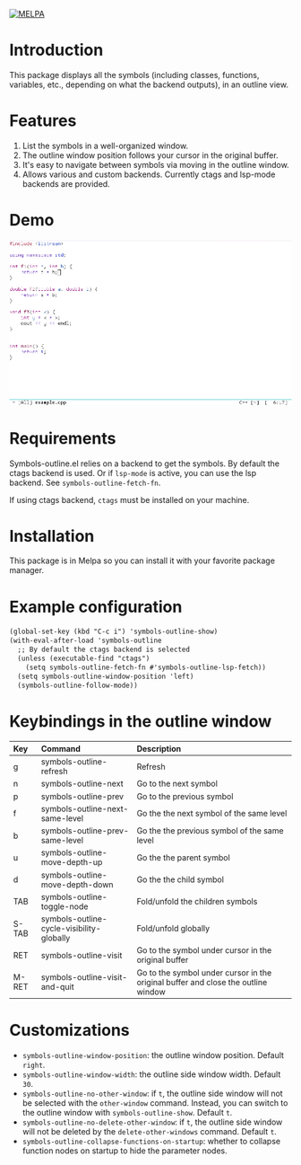 [![MELPA](https://melpa.org/packages/symbols-outline-badge.svg)](https://melpa.org/#/symbols-outline)
# Introduction

This package displays all the symbols (including classes, functions, variables, etc., depending on what the backend outputs), in an outline view.

# Features

1. List the symbols in a well-organized window.
2. The outline window position follows your cursor in the original buffer.
3. It's easy to navigate between symbols via moving in the outline window.
4. Allows various and custom backends. Currently ctags and lsp-mode backends are provided.

# Demo

<img src="./screen_record.gif">

# Requirements

Symbols-outline.el relies on a backend to get the symbols. By default the ctags backend is used. Or if `lsp-mode` is active, you can use the lsp backend. See `symbols-outline-fetch-fn`.

If using ctags backend, `ctags` must be installed on your machine.

# Installation

This package is in Melpa so you can install it with your favorite package manager.

# Example configuration

``` emacs-lisp
(global-set-key (kbd "C-c i") 'symbols-outline-show)
(with-eval-after-load 'symbols-outline
  ;; By default the ctags backend is selected
  (unless (executable-find "ctags")
    (setq symbols-outline-fetch-fn #'symbols-outline-lsp-fetch))
  (setq symbols-outline-window-position 'left)
  (symbols-outline-follow-mode))
```

# Keybindings in the outline window

| Key   | Command                                   | Description                                                                       |
|:------|:------------------------------------------|:----------------------------------------------------------------------------------|
| g     | symbols-outline-refresh                   | Refresh                                                                           |
| n     | symbols-outline-next                      | Go to the next symbol                                                             |
| p     | symbols-outline-prev                      | Go to the previous symbol                                                         |
| f     | symbols-outline-next-same-level           | Go the the next symbol of the same level                                          |
| b     | symbols-outline-prev-same-level           | Go the the previous symbol of the same level                                      |
| u     | symbols-outline-move-depth-up             | Go the the parent symbol                                                          |
| d     | symbols-outline-move-depth-down           | Go the the child symbol                                                           |
| TAB   | symbols-outline-toggle-node               | Fold/unfold the children symbols                                                  |
| S-TAB | symbols-outline-cycle-visibility-globally | Fold/unfold globally                                                              |
| RET   | symbols-outline-visit                     | Go to the symbol under cursor in the original buffer                              |
| M-RET | symbols-outline-visit-and-quit            | Go to the symbol under cursor in the original buffer and close the outline window |

# Customizations

- `symbols-outline-window-position`: the outline window position. Default `right`.
- `symbols-outline-window-width`: the outline side window width. Default `30`.
- `symbols-outline-no-other-window`: if `t`, the outline side window will not be selected with the `other-window` command. Instead, you can switch to the outline window with `symbols-outline-show`. Default `t`.
- `symbols-outline-no-delete-other-window`: if `t`, the outline side window will not be deleted by the `delete-other-windows` command. Default `t`.
- `symbols-outline-collapse-functions-on-startup`: whether to collapse function nodes on startup to hide the parameter nodes.
